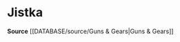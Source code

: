 ﻿---
id: '93'
name: Jistka
rarity: Rare
source: '[[DATABASE/source/Guns & Gears|Guns & Gears]]'
trait:
- '[[DATABASE/trait/Rare|Rare]]'
type: Language

---
# Jistka

**Source** [[DATABASE/source/Guns & Gears|Guns & Gears]]